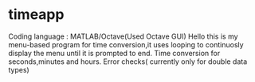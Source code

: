 # timeapp
Coding language : MATLAB/Octave(Used Octave GUI)
Hello this is my menu-based program for time conversion,it
uses looping to continuosly display the menu until it is prompted to end.
Time conversion for seconds,minutes and hours.
Error checks( currently only for double data types)
